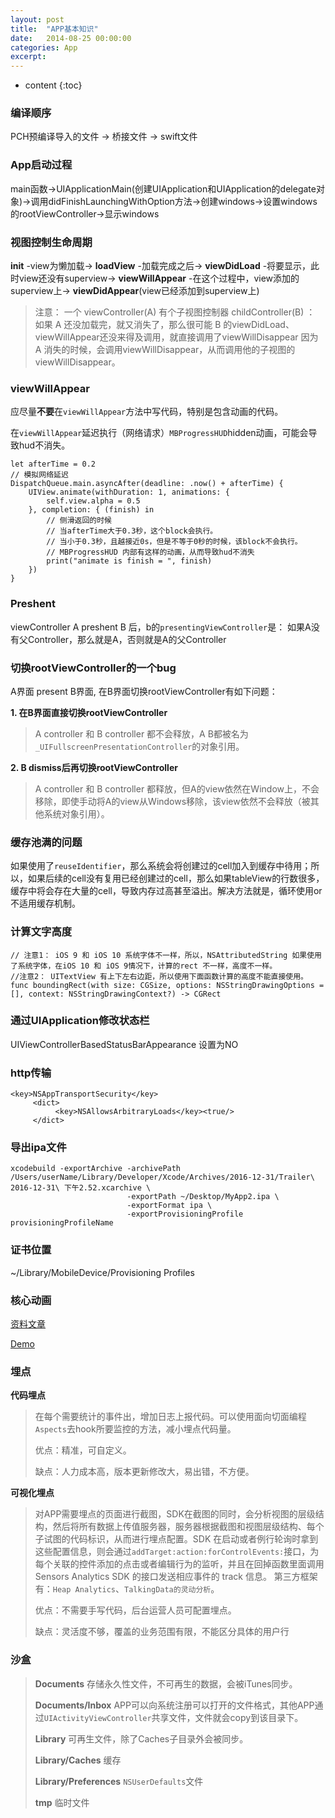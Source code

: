 ```yaml
---
layout: post
title:  "APP基本知识"
date:   2014-08-25 00:00:00
categories: App
excerpt: 
---
```


* content
{:toc}

### 编译顺序

PCH预编译导入的文件 -> 桥接文件 -> swift文件

### App启动过程

main函数->UIApplicationMain(创建UIApplication和UIApplication的delegate对象)->调用didFinishLaunchingWithOption方法->创建windows->设置windows的rootViewController->显示windows

### 视图控制生命周期

**init** -view为懒加载-> **loadView** -加载完成之后-> **viewDidLoad** -将要显示，此时view还没有superview-> **viewWillAppear** -在这个过程中，view添加的superview上-> **viewDidAppear**(view已经添加到superview上)

> 注意： 一个 viewController(A) 有个子视图控制器 childController(B) ：
如果 A 还没加载完，就又消失了，那么很可能 B 的viewDidLoad、viewWillAppear还没来得及调用，就直接调用了viewWillDisappear
因为 A 消失的时候，会调用viewWillDisappear，从而调用他的子视图的 viewWillDisappear。

### viewWillAppear

应尽量**不要**在`viewWillAppear`方法中写代码，特别是包含动画的代码。

在`viewWillAppear`延迟执行（网络请求）`MBProgressHUD`hidden动画，可能会导致hud不消失。

````
let afterTime = 0.2
// 模拟网络延迟
DispatchQueue.main.asyncAfter(deadline: .now() + afterTime) {
    UIView.animate(withDuration: 1, animations: {
        self.view.alpha = 0.5
    }, completion: { (finish) in
        // 侧滑返回的时候
        // 当afterTime大于0.3秒，这个block会执行。
        // 当小于0.3秒，且越接近0s，但是不等于0秒的时候，该block不会执行。
        // MBProgressHUD 内部有这样的动画，从而导致hud不消失
        print("animate is finish = ", finish)
    })
}
````

### Preshent

viewController A preshent B 后，b的`presentingViewController`是： 如果A没有父Controller，那么就是A，否则就是A的父Controller

### 切换rootViewController的一个bug

A界面 present B界面, 在B界面切换rootViewController有如下问题：

**1. 在B界面直接切换rootViewController**

> A controller 和 B controller 都不会释放，A B都被名为`_UIFullscreenPresentationController`的对象引用。

**2. B dismiss后再切换rootViewController**

> A controller 和 B controller 都释放，但A的view依然在Window上，不会移除，即使手动将A的view从Windows移除，该view依然不会释放（被其他系统对象引用）。

### 缓存池满的问题

如果使用了`reuseIdentifier`，那么系统会将创建过的cell加入到缓存中待用；所以，如果后续的cell没有复用已经创建过的cell，那么如果tableView的行数很多，缓存中将会存在大量的cell，导致内存过高甚至溢出。解决方法就是，循环使用or不适用缓存机制。

### 计算文字高度

````
// 注意1： iOS 9 和 iOS 10 系统字体不一样，所以，NSAttributedString 如果使用了系统字体，在iOS 10 和 iOS 9情况下，计算的rect 不一样，高度不一样。
//注意2： UITextView 有上下左右边距，所以使用下面函数计算的高度不能直接使用。
func boundingRect(with size: CGSize, options: NSStringDrawingOptions = [], context: NSStringDrawingContext?) -> CGRect
````

### 通过UIApplication修改状态栏

UIViewControllerBasedStatusBarAppearance 设置为NO

### http传输

````
<key>NSAppTransportSecurity</key>  
     <dict>  
          <key>NSAllowsArbitraryLoads</key><true/>  
     </dict>  
````

### 导出ipa文件

````
xcodebuild -exportArchive -archivePath /Users/userName/Library/Developer/Xcode/Archives/2016-12-31/Trailer\ 2016-12-31\ 下午2.52.xcarchive \
                          -exportPath ~/Desktop/MyApp2.ipa \
                          -exportFormat ipa \
                          -exportProvisioningProfile provisioningProfileName 
````

### 证书位置

~/Library/MobileDevice/Provisioning Profiles


### 核心动画

[资料文章](http://www.cnblogs.com/kenshincui/p/3972100.html)

[Demo](https://github.com/yixiangboy/IOSAnimationDemo)

### 埋点

**代码埋点**

> 在每个需要统计的事件出，增加日志上报代码。可以使用面向切面编程`Aspects`去hook所要监控的方法，减小埋点代码量。
> 
> 优点：精准，可自定义。
> 
> 缺点：人力成本高，版本更新修改大，易出错，不方便。
> 

**可视化埋点**

> 对APP需要埋点的页面进行截图，SDK在截图的同时，会分析视图的层级结构，然后将所有数据上传值服务器，服务器根据截图和视图层级结构、每个子试图的代码标识，从而进行埋点配置。SDK 在启动或者例行轮询时拿到这些配置信息，则会通过`addTarget:action:forControlEvents:`接口，为每个关联的控件添加的点击或者编辑行为的监听，并且在回掉函数里面调用 Sensors Analytics SDK 的接口发送相应事件的 track 信息。 第三方框架有：`Heap Analytics`、`TalkingData的灵动分析`。
> 
> 优点：不需要手写代码，后台运营人员可配置埋点。
> 
> 缺点：灵活度不够，覆盖的业务范围有限，不能区分具体的用户行
> 

### 沙盒

> **Documents**  存储永久性文件，不可再生的数据，会被iTunes同步。
> 
> **Documents/Inbox** APP可以向系统注册可以打开的文件格式，其他APP通过`UIActivityViewController`共享文件，文件就会copy到该目录下。
> 
> **Library** 可再生文件，除了Caches子目录外会被同步。
> 
> **Library/Caches** 缓存
> 
> **Library/Preferences** `NSUserDefaults`文件
> 
> **tmp** 临时文件
> 